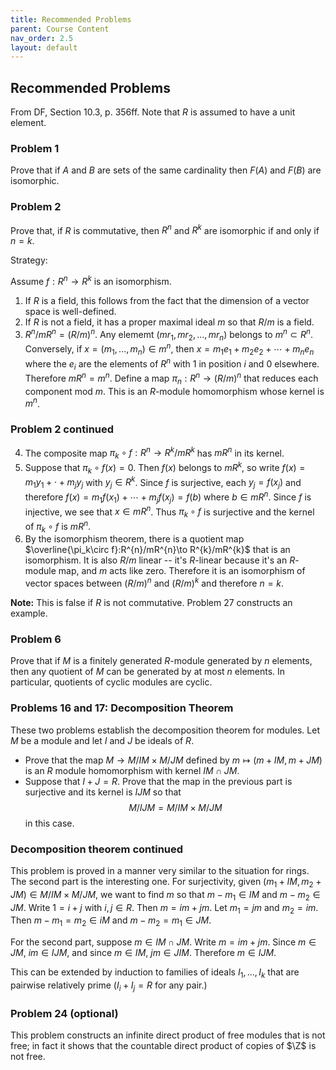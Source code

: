 ```yaml
---
title: Recommended Problems
parent: Course Content
nav_order: 2.5
layout: default
---
```


## Recommended Problems

From DF, Section 10.3, p. 356ff. Note that $R$ is assumed to have a unit element. 

### Problem 1

Prove that if $A$ and $B$ are sets of the same cardinality then $F(A)$ and $F(B)$ are isomorphic.

### Problem 2

Prove that, if $R$ is commutative, then $R^{n}$ and $R^{k}$ are isomorphic if and only if $n=k$. 

Strategy:

Assume $f:R^{n}\to R^{k}$ is an isomorphism. 

1. If $R$ is a field, this follows from the fact that the dimension of a vector space is well-defined.
2. If $R$ is not a field, it has a proper maximal ideal $m$ so that $R/m$ is a field.
3. $R^{n}/mR^{n}=(R/m)^{n}$.  Any elememt $(mr_1, mr_2,\ldots, mr_n)$ belongs to $m^{n}\subset R^{n}$.  Conversely, if $x=(m_1,\ldots, m_n)\in m^{n}$,
then $x=m_1 e_1+m_2 e_2 +\cdots+m_n e_n$ where the $e_i$ are the elements of $R^{n}$ with $1$ in position $i$ and $0$ elsewhere. Therefore $mR^{n}=m^{n}$.
Define a map $\pi_n:R^{n}\to (R/m)^{n}$ that reduces each component mod $m$.  This is an $R$-module homomorphism whose kernel is $m^{n}$.

### Problem 2 continued

4. The composite map $\pi_k\circ f: R^{n}\to R^{k}/mR^{k}$ has $mR^{n}$ in its kernel. 
5. Suppose that $\pi_k\circ f(x)=0$.  Then $f(x)$ belongs to $mR^{k}$, so write $f(x)=m_1 y_1+\cdot+m_j y_j$ with $y_j\in R^{k}$. Since $f$ is surjective,
each $y_j=f(x_j)$ and therefore $f(x)=m_1 f(x_1)+\cdots+m_j f(x_j)=f(b)$ where $b\in mR^{n}$.    Since $f$ is injective, we see that $x\in mR^{n}$.
Thus $\pi_k\circ f$ is surjective and the kernel of $\pi_k\circ f$ is $mR^{n}$.
6. By the isomorphism theorem, there is a quotient map $\overline{\pi_k\circ f}:R^{n}/mR^{n}\to R^{k}/mR^{k}$ that is an isomorphism. It is also $R/m$ linear -- it's $R$-linear because it's an $R$-module map,
and $m$ acts like zero.  Therefore it is an
isomorphism of vector spaces between $(R/m)^{n}$ and $(R/m)^{k}$ and therefore $n=k$.

**Note:** This is false if $R$ is not commutative.  Problem 27 constructs an example. 

### Problem 6 

Prove that if $M$ is a finitely generated $R$-module generated by $n$ elements, then any quotient of $M$
can be generated by at most $n$ elements.  In particular, quotients of cyclic modules are cyclic. 

### Problems 16 and 17: Decomposition Theorem

These two problems establish the decomposition theorem for modules. Let $M$ be a module and
let $I$ and $J$ be ideals of $R$.

- Prove that the map $M\to M/IM \times M/JM$ defined by $m\mapsto (m+IM, m+JM)$ is an $R$ module homomorphism
with kernel $IM\cap JM$.
- Suppose that $I+J=R$.  Prove that the map in the previous part is surjective and its kernel is $IJM$
so that
$$
M/IJM = M/IM\times M/JM
$$
in this case.

### Decomposition theorem continued

This problem is proved in a manner very similar to the situation for rings.  The second part is the interesting one.
For surjectivity, given $(m_1+IM,m_2+JM)\in M/IM\times M/JM$, we want to find $m$ so that $m-m_1\in IM$ and $m-m_2\in JM.$
Write $1=i+j$ with $i,j\in R$.  Then $m=im+jm$.  Let $m_1=jm$ and $m_2=im$.  Then $m-m_1=m_2\in iM$ and $m-m_2=m_1\in JM.$

For the second part, suppose $m\in IM\cap JM$. Write $m=im+jm$.  Since $m\in JM$, $im\in IJM$, and since $m\in IM$, $jm\in JIM.$
Therefore $m\in IJM$. <!--Based on my understanding, $jm\in IJM$ if $R$ here is commutative. It is not trivial for me to see $jm\in IJm$ for this problem-->


This can be extended by induction to families of ideals $I_1,\ldots, I_k$ that are pairwise relatively prime ($I_i+I_j=R$ for any pair.)

### Problem 24 (optional)


This problem constructs an infinite direct product of free modules that is not free; in fact it shows that the countable direct product of copies of $\Z$ is not free. 



